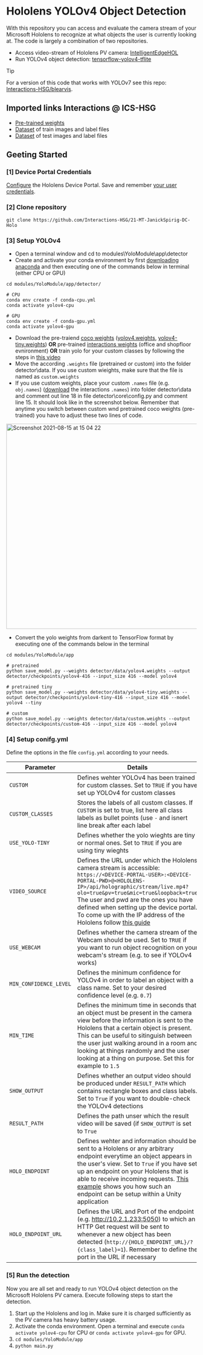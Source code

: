 # Hololens YOLOv4 Object Detection
With this repository you can access and evaluate the camera stream of your Microsoft Hololens to recognize at what objects the user is currently looking at. 
The code is largely a combination of two repositories.
- Access video-stream of Hololens PV camera: [IntelligentEdgeHOL](https://github.com/Azure/IntelligentEdgeHOL)
- Run YOLOv4 object detection: [tensorflow-yolov4-tflite](https://github.com/theAIGuysCode/tensorflow-yolov4-tflite)

> [!TIP]
> For a version of this code that works with YOLOv7 see this repo: [Interactions-HSG/blearvis](https://github.com/Interactions-HSG/blearvis/tree/main/code/HoloLens/BLEARVIS-Desktop-ObjectDetection).

## Imported links Interactions @ ICS-HSG
- [Pre-trained weights](https://drive.google.com/file/d/10xhruakVoIGTGAzH7BTxPX7rrcfWJByo/view?usp=sharing)
- [Dataset](https://drive.google.com/file/d/1BIaNZc5XUflGz9IqpJOeGOvYWzgVebk-/view?usp=sharing) of train images and label files
- [Dataset](https://drive.google.com/file/d/1MYIQ4cp_okxA7f0QPiTUYUpZsLWIr6gn/view?usp=sharing) of test images and label files

## Geeting Started

### [1] Device Portal Credentials
[Configure](https://docs.microsoft.com/en-us/windows/mixed-reality/develop/platform-capabilities-and-apis/using-the-windows-device-portal) the Hololens Device Portal. Save and remember [your user credentials](https://docs.microsoft.com/en-us/windows/mixed-reality/develop/platform-capabilities-and-apis/using-the-windows-device-portal#creating-a-username-and-password).

### [2] Clone repository
`git clone https://github.com/Interactions-HSG/21-MT-JanickSpirig-DC-Holo`

### [3] Setup YOLOv4
- Open a terminal window and cd to modules\YoloModule\app\detector
- Create and activate your conda environment by first [downloading anaconda](https://docs.anaconda.com/anaconda/install/index.html) and then executing one of the commands below in terminal (either CPU or GPU)

```
cd modules/YoloModule/app/detector/

# CPU
conda env create -f conda-cpu.yml
conda activate yolov4-cpu

# GPU
conda env create -f conda-gpu.yml
conda activate yolov4-gpu
```

- Download the pre-traiend [coco weights](https://cocodataset.org/#home) ([yolov4.weights](https://drive.google.com/open?id=1cewMfusmPjYWbrnuJRuKhPMwRe_b9PaT), [yolov4-tiny.weights](https://github.com/AlexeyAB/darknet/releases/download/darknet_yolo_v4_pre/yolov4-tiny.weights)) __OR__ pre-trained [interactions weights](https://drive.google.com/file/d/10xhruakVoIGTGAzH7BTxPX7rrcfWJByo/view?usp=sharing) (office and shopfloor evnironment) __OR__ train yolo for your custom classes by following the steps in [this video](https://www.youtube.com/watch?v=mmj3nxGT2YQ) 
- Move the according `.weights` file (pretrained or custom) into the folder detector\data. If you use custom wieights, make sure that the file is named as `custom.weights`
- If you use custom weights, place your custom `.names` file (e.g. `obj.names`) ([download](https://drive.google.com/file/d/1lttBOLLfv_L71n6GMPmJasXOws_eMzF8/view?usp=sharing) the interactions `.names`) into folder detector\data and comment out line 18 in file detector\core\config.py and comment line 15. It should look like in the screenshot below. Remember that anytime you switch between custom wnd pretrained coco weights (pre-trained) you have to adjust these two lines of code.

<img width="541" alt="Screenshot 2021-08-15 at 15 04 22" src="https://user-images.githubusercontent.com/43849960/129479546-edf3ba64-9743-4e59-96b2-e42444e83af5.png">

- Convert the yolo weights from darkent to TensorFlow format by executing one of the commands below in the terminal
```
cd modules/YoloModule/app

# pretrained
python save_model.py --weights detector/data/yolov4.weights --output detector/checkpoints/yolov4-416 --input_size 416 --model yolov4 

# pretrained tiny
python save_model.py --weights detector/data/yolov4-tiny.weights --output detector/checkpoints/yolov4-tiny-416 --input_size 416 --model yolov4 --tiny

# custom
python save_model.py --weights detector/data/custom.weights --output detector/checkpoints/custom-416 --input_size 416 --model yolov4
```
### [4] Setup conifg.yml
Define the options in the file `config.yml` according to your needs.  

| Parameter  | Details |
| ------------- | ------------- |
| `CUSTOM`  | Defines wehter YOLOv4 has been trained for custom classes. Set to `TRUE` if you have set up YOLOv4 for custom classes |
| `CUSTOM_CLASSES` | Stores the labels of all custom classes. If `CUSTOM` is set to true, list here all class labels as bullet points (use `-` and isnert line break after each label  |
| `USE_YOLO-TINY` | Defines whether the yolo wieghts are tiny or normal ones. Set to `TRUE` if you are using tiny wieghts |
| `VIDEO_SOURCE` | Defines the URL under which the Hololens camera stream is accessible: `https://<DEVICE-PORTAL-USER>:<DEVICE-PORTAL-PWD>@<HOLOLENS-IP>/api/holographic/stream/live.mp4?olo=true&pv=true&mic=true&loopback=true` The user and pwd are the ones you have defined when setting up the device portal. To come up with the IP address of the Hololens follow [this guide](https://docs.microsoft.com/en-us/windows/mixed-reality/develop/platform-capabilities-and-apis/using-the-windows-device-portal#connecting-over-wi-fi)  |
| `USE_WEBCAM` | Defines whether the camera stream of the Webcam should be used. Set to `TRUE` if you want to run object recognition on your webcam's stream (e.g. to see if YOLOv4 works) |
|`MIN_CONFIDENCE_LEVEL` | Defines the minimum confidence for YOLOv4 in order to label an object with a class name. Set to your desired confidence level (e.g. `0.7`) |
|`MIN_TIME` | Defines the minimum time in seconds that an object must be present in the camera view before the information is sent to the Hololens that a certain object is present. This can be useful to sitinguish between the user just walking around in a room and looking at things randomly and the user looking at a thing on purpose. Set this for example to `1.5` |
| `SHOW_OUTPUT` | Defines whether an output video should be produced under `RESULT_PATH` which contains rectangle boxes and class labels. Set to `True` if you want to double-check the YOLOv4 detections |
|`RESULT_PATH` | Defines the path unser which the result video will be saved (if `SHOW_OUTPUT` is set to `True` |
| `HOLO_ENDPOINT` | Defines wehter and information should be sent to a Hololens or any arbitrary endpoint everytime an object appears in the user's view. Set to `True` if you have set up an endpoint on your Hololens that is able to receive incoming requests. [This example](https://github.com/janick187/Hololens-frontend/blob/master/Assets/Scripts/HTTPListener.cs) shows you how such an endpoint can be setup within a Unity application |
|`HOLO_ENDPOINT_URL`  | Defines the URL and Port of the endpoint (e.g. http://10.2.1.233:5050) to which an HTTP Get request will be sent to whenever a new object has been detected (`http://{HOLO_ENDPOINT_URL}/?{class_label}=1`). Remember to define the port in the URL if necessary |


### [5] Run the detection
Now you are all set and ready to run YOLOv4 object detection on the Microsoft Hololens PV camera. Execute following steps to start the detection.
1. Start up the Hololens and log in. Make sure it is charged sufficiently as the PV camera has heavy battery usage.
2. Activate the conda environment. Open a terminal and execute `conda activate yolov4-cpu` for CPU or `conda activate yolov4-gpu` for GPU.
3. `cd modules/YoloModule/app`
4. `python main.py`
